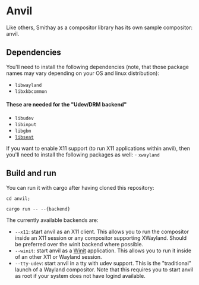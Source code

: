 # Anvil

Like others, Smithay as a compositor library has its own sample compositor: anvil.

## Dependencies

You'll need to install the following dependencies (note, that those package
names may vary depending on your OS and linux distribution):

- `libwayland`
- `libxkbcommon`

#### These are needed for the "Udev/DRM backend"

- `libudev`
- `libinput`
- `libgbm`
- [`libseat`](https://git.sr.ht/~kennylevinsen/seatd)

If you want to enable X11 support (to run X11 applications within anvil),
then you'll need to install the following packages as well:
    - `xwayland`

## Build and run

You can run it with cargo after having cloned this repository:

```
cd anvil;

cargo run -- --{backend}
```

The currently available backends are:

- `--x11`: start anvil as an X11 client. This allows you to run the compositor inside an X11 session or any compositor supporting XWayland. Should be preferred over the winit backend where possible.
- `--winit`: start anvil as a [Winit](https://github.com/tomaka/winit) application. This allows you to run it
  inside of an other X11 or Wayland session.
- `--tty-udev`: start anvil in a tty with udev support. This is the "traditional" launch of a Wayland
  compositor. Note that this requires you to start anvil as root if your system does not have logind
  available.
